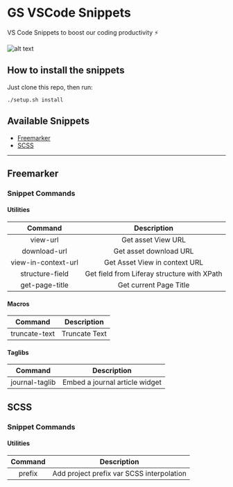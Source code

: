 # GS VSCode Snippets

VS Code Snippets to boost our coding productivity :zap:

![alt text](https://github.com/jordanamorais/lfrgs-vscode-snippets/blob/img/vscode-snippets.gif "Vs Code Snippets")

## How to install the snippets

Just clone this repo, then run:

```shell
./setup.sh install
```

## Available Snippets

* [Freemarker](#freemarker)
* [SCSS](#scss)

----

## Freemarker

### Snippet Commands

#### Utilities

|       Command       |                 Description                 |
| :-----------------: | :-----------------------------------------: |
|      view-url       |             Get asset View URL              |
|    download-url     |           Get asset download URL            |
| view-in-context-url |        Get Asset View in context URL        |
|   structure-field   | Get field from Liferay structure with XPath |
|   get-page-title    |           Get current Page Title            |

#### Macros

|    Command    |  Description  |
| :-----------: | :-----------: |
| truncate-text | Truncate Text |

#### Taglibs

|    Command     |          Description           |
| :------------: | :----------------------------: |
| journal-taglib | Embed a journal article widget |

## SCSS

### Snippet Commands

#### Utilities

| Command |                Description                |
| :-----: | :---------------------------------------: |
| prefix  | Add project prefix var SCSS interpolation |


